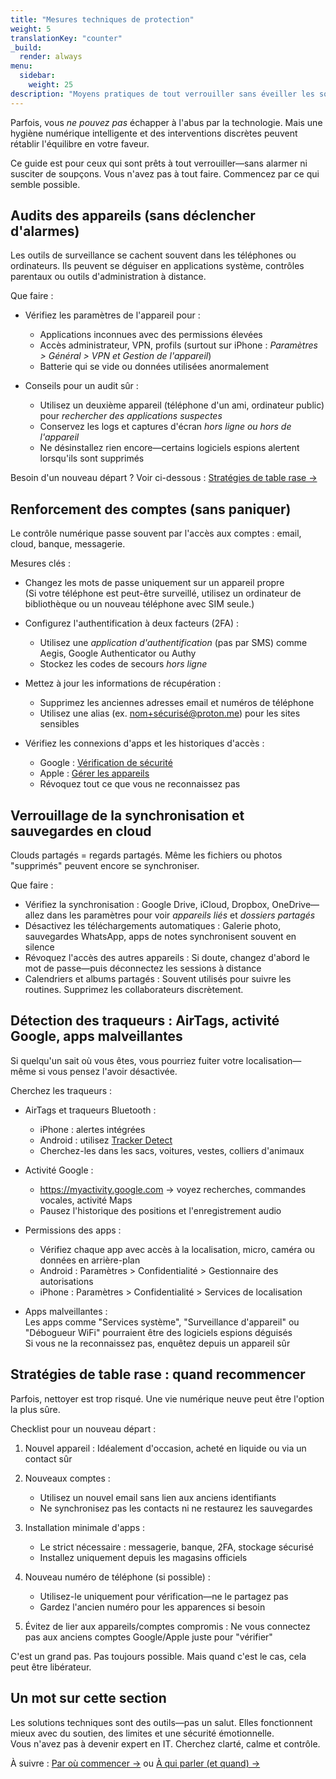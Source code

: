 ```yaml
---
title: "Mesures techniques de protection"
weight: 5
translationKey: "counter"
_build:
  render: always
menu:
  sidebar:
    weight: 25
description: "Moyens pratiques de tout verrouiller sans éveiller les soupçons."
---
```


Parfois, vous *ne pouvez pas* échapper à l'abus par la technologie. Mais une hygiène numérique intelligente et des interventions discrètes peuvent rétablir l'équilibre en votre faveur.

Ce guide est pour ceux qui sont prêts à tout verrouiller—sans alarmer ni susciter de soupçons. Vous n'avez pas à tout faire. Commencez par ce qui semble possible.

## Audits des appareils (sans déclencher d'alarmes)

Les outils de surveillance se cachent souvent dans les téléphones ou ordinateurs. Ils peuvent se déguiser en applications système, contrôles parentaux ou outils d'administration à distance.

Que faire :

- Vérifiez les paramètres de l'appareil pour :
  - Applications inconnues avec des permissions élevées  
  - Accès administrateur, VPN, profils (surtout sur iPhone : *Paramètres > Général > VPN et Gestion de l'appareil*)  
  - Batterie qui se vide ou données utilisées anormalement

- Conseils pour un audit sûr :
  - Utilisez un deuxième appareil (téléphone d'un ami, ordinateur public) pour *rechercher des applications suspectes*  
  - Conservez les logs et captures d'écran *hors ligne ou hors de l'appareil*  
  - Ne désinstallez rien encore—certains logiciels espions alertent lorsqu'ils sont supprimés

Besoin d'un nouveau départ ? Voir ci-dessous : [Stratégies de table rase →](#stratégies-de-table-rase--quand-recommencer)

## Renforcement des comptes (sans paniquer)

Le contrôle numérique passe souvent par l'accès aux comptes : email, cloud, banque, messagerie.

Mesures clés :

- Changez les mots de passe uniquement sur un appareil propre  
  (Si votre téléphone est peut-être surveillé, utilisez un ordinateur de bibliothèque ou un nouveau téléphone avec SIM seule.)

- Configurez l'authentification à deux facteurs (2FA) :  
  - Utilisez une *application d'authentification* (pas par SMS) comme Aegis, Google Authenticator ou Authy  
  - Stockez les codes de secours *hors ligne*

- Mettez à jour les informations de récupération :  
  - Supprimez les anciennes adresses email et numéros de téléphone  
  - Utilisez une alias (ex. nom+sécurisé@proton.me) pour les sites sensibles

- Vérifiez les connexions d'apps et les historiques d'accès :  
  - Google : [Vérification de sécurité](https://myaccount.google.com/security-checkup)  
  - Apple : [Gérer les appareils](https://support.apple.com/fr-fr/HT204074)  
  - Révoquez tout ce que vous ne reconnaissez pas

## Verrouillage de la synchronisation et sauvegardes en cloud

Clouds partagés = regards partagés. Même les fichiers ou photos "supprimés" peuvent encore se synchroniser.

Que faire :

- Vérifiez la synchronisation : Google Drive, iCloud, Dropbox, OneDrive—allez dans les paramètres pour voir *appareils liés* et *dossiers partagés*
- Désactivez les téléchargements automatiques : Galerie photo, sauvegardes WhatsApp, apps de notes synchronisent souvent en silence
- Révoquez l'accès des autres appareils : Si doute, changez d'abord le mot de passe—puis déconnectez les sessions à distance
- Calendriers et albums partagés : Souvent utilisés pour suivre les routines. Supprimez les collaborateurs discrètement.

## Détection des traqueurs : AirTags, activité Google, apps malveillantes

Si quelqu'un sait où vous êtes, vous pourriez fuiter votre localisation—même si vous pensez l'avoir désactivée.

Cherchez les traqueurs :

- AirTags et traqueurs Bluetooth :  
  - iPhone : alertes intégrées  
  - Android : utilisez [Tracker Detect](https://play.google.com/store/apps/details?id=com.apple.trackerdetect)  
  - Cherchez-les dans les sacs, voitures, vestes, colliers d'animaux

- Activité Google :
  - https://myactivity.google.com → voyez recherches, commandes vocales, activité Maps  
  - Pausez l'historique des positions et l'enregistrement audio

- Permissions des apps :
  - Vérifiez chaque app avec accès à la localisation, micro, caméra ou données en arrière-plan  
  - Android : Paramètres > Confidentialité > Gestionnaire des autorisations  
  - iPhone : Paramètres > Confidentialité > Services de localisation

- Apps malveillantes :  
  Les apps comme "Services système", "Surveillance d'appareil" ou "Débogueur WiFi" pourraient être des logiciels espions déguisés  
  Si vous ne la reconnaissez pas, enquêtez depuis un appareil sûr

## Stratégies de table rase : quand recommencer

Parfois, nettoyer est trop risqué. Une vie numérique neuve peut être l'option la plus sûre.

Checklist pour un nouveau départ :

1. Nouvel appareil : Idéalement d'occasion, acheté en liquide ou via un contact sûr

2. Nouveaux comptes :  
   - Utilisez un nouvel email sans lien aux anciens identifiants  
   - Ne synchronisez pas les contacts ni ne restaurez les sauvegardes

3. Installation minimale d'apps :  
   - Le strict nécessaire : messagerie, banque, 2FA, stockage sécurisé  
   - Installez uniquement depuis les magasins officiels

4. Nouveau numéro de téléphone (si possible) :  
   - Utilisez-le uniquement pour vérification—ne le partagez pas  
   - Gardez l'ancien numéro pour les apparences si besoin

5. Évitez de lier aux appareils/comptes compromis : Ne vous connectez pas aux anciens comptes Google/Apple juste pour "vérifier"

C'est un grand pas. Pas toujours possible. Mais quand c'est le cas, cela peut être libérateur.

## Un mot sur cette section

Les solutions techniques sont des outils—pas un salut. Elles fonctionnent mieux avec du soutien, des limites et une sécurité émotionnelle.  
Vous n'avez pas à devenir expert en IT. Cherchez clarté, calme et contrôle.

À suivre : [Par où commencer →](/docs/take-back-power/what) ou [À qui parler (et quand) →](/docs/take-back-power/who)
